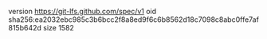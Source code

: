 version https://git-lfs.github.com/spec/v1
oid sha256:ea2032ebc985c3b6bcc2f8a8ed9f6c6b8562d18c7098c8abc0ffe7af815b642d
size 1582

